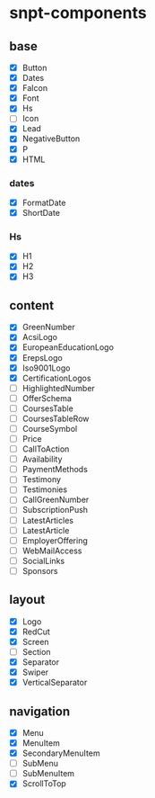 # snpt-components

## base

  - [x] Button
  - [x] Dates
  - [x] FaIcon
  - [x] Font
  - [x] Hs
  - [ ] Icon
  - [x] Lead
  - [x] NegativeButton
  - [x] P
  - [x] HTML

### dates

  - [x] FormatDate
  - [x] ShortDate

### Hs

  - [x] H1
  - [x] H2
  - [x] H3

## content

  - [x] GreenNumber
  - [x] AcsiLogo
  - [x] EuropeanEducationLogo
  - [x] ErepsLogo
  - [x] Iso9001Logo
  - [x] CertificationLogos
  - [ ] HighlightedNumber
  - [ ] OfferSchema
  - [ ] CoursesTable
  - [ ] CoursesTableRow
  - [ ] CourseSymbol
  - [ ] Price
  - [ ] CallToAction
  - [ ] Availability
  - [ ] PaymentMethods
  - [ ] Testimony
  - [ ] Testimonies
  - [ ] CallGreenNumber
  - [ ] SubscriptionPush
  - [ ] LatestArticles
  - [ ] LatestArticle
  - [ ] EmployerOffering
  - [ ] WebMailAccess
  - [ ] SocialLinks
  - [ ] Sponsors

## layout

  - [x] Logo
  - [x] RedCut
  - [x] Screen
  - [ ] Section
  - [x] Separator
  - [x] Swiper
  - [x] VerticalSeparator

## navigation

  - [x] Menu
  - [x] MenuItem
  - [x] SecondaryMenuItem
  - [ ] SubMenu
  - [ ] SubMenuItem
  - [x] ScrollToTop